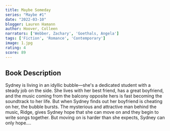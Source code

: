 ```yaml
---
title: Maybe Someday
series: "Maybe #1"
date: "2022-03-10"
blogger: Lauren Hamann
author: Hoover, Colleen
narrators: ['Webber, Zachary', 'Goethals, Angela']
tags: ['Fiction', 'Romance', 'Contemporary']
image: 1.jpg
rating: 4
score: 89
---
```



## Book Description

Sydney is living in an idyllic bubble—she's a dedicated student with a steady job on the side. She lives with her best friend, has a great boyfriend, and the music coming from the balcony opposite hers is fast becoming the soundtrack to her life. But when Sydney finds out her boyfriend is cheating on her, the bubble bursts. The mysterious and attractive man behind the music, Ridge, gives Sydney hope that she can move on and they begin to write songs together. But moving on is harder than she expects, Sydney can only hope….